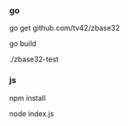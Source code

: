 ### go

go get github.com/tv42/zbase32

go build

./zbase32-test

### js

npm install

node index.js
